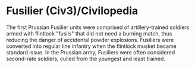 # Fusilier (Civ3)/Civilopedia

The first Prussian Fusilier units were comprised of artillery-trained soldiers armed with flintlock "fusils" that
did not need a burning match, thus reducing the danger of accidental powder explosions. Fusiliers were converted
into regular line infantry when the flintlock musket became standard issue. In the Prussian army, Fusiliers were
often considered second-rate soldiers, culled from the youngest and least trained.